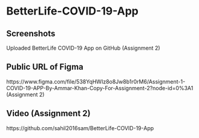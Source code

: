 # BetterLife-COVID-19-App

<h2> Screenshots </h2>
Uploaded BetterLife COVID-19 App on GitHub (Assignment 2)
<h2> Public URL of Figma  </h2>
https://www.figma.com/file/538YqHWIz8o8Jw8b1r0rM6/Assignment-1-COVID-19-APP-By-Ammar-Khan-Copy-For-Assignment-2?node-id=0%3A1 (Assignment 2)
<h2> Video (Assignment 2) </h2>
https://github.com/sahil2016sam/BetterLife-COVID-19-App
